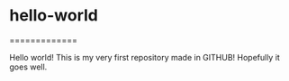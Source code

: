 # hello-world
=============

Hello world! This is my very first repository made in GITHUB! Hopefully it goes well.
